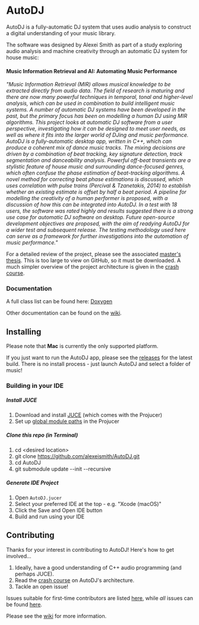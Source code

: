 # AutoDJ

AutoDJ is a fully-automatic DJ system that uses audio analysis to construct a digital understanding of your music library.

The software was designed by Alexei Smith as part of a study exploring audio analysis and machine creativity through an automatic DJ system for house music:

#### Music Information Retrieval and AI: Automating Music Performance

<em>"Music Information Retrieval (MIR) allows musical knowledge to be extracted directly from audio data. The field of research is maturing and there are now many powerful techniques in temporal, tonal and higher-level analysis, which can be used in combination to build intelligent music systems. A number of automatic DJ systems have been developed in the past, but the primary focus has been on modelling a human DJ using MIR algorithms. This project looks at automatic DJ software from a user perspective, investigating how it can be designed to meet user needs, as well as where it fits into the larger world of DJing and music performance. AutoDJ is a fully-automatic desktop app, written in C++, which can produce a coherent mix of dance music tracks. The mixing decisions are driven by a combination of beat tracking, key signature detection, track segmentation and danceability analysis. Powerful off-beat transients are a stylistic feature of house music and surrounding dance-focused genres, which often confuse the phase estimation of beat-tracking algorithms. A novel method for correcting beat phase estimations is discussed, which uses correlation with pulse trains (Percival & Tzanetakis, 2014) to establish whether an existing estimate is offset by half a beat period. A pipeline for modelling the creativity of a human performer is proposed, with a discussion of how this can be integrated into AutoDJ. In a test with 18 users, the software was rated highly and results suggested there is a strong use case for automatic DJ software on desktop. Future open-source development objectives are proposed, with the aim of readying AutoDJ for a wider test and subsequent release. The testing methodology used here can serve as a framework for further investigations into the automation of music performance."</em>

For a detailed review of the project, please see the associated [master's thesis](https://github.com/alexeismith/AutoDJ/blob/master/Docs/Alexei%20Smith%20-%20Automating%20Music%20Performance.pdf). This is too large to view on GitHub, so it must be downloaded. A much simpler overview of the project architecture is given in the [crash course](https://github.com/alexeismith/AutoDJ/wiki/AutoDJ-Crash-Course).



### Documentation

A full class list can be found here: [Doxygen](https://codedocs.xyz/alexeismith/AutoDJ/annotated.html)

Other documentation can be found on the [wiki](https://github.com/alexeismith/AutoDJ/wiki/).

## Installing

Please note that **Mac** is currently the only supported platform.

If you just want to run the AutoDJ app, please see the [releases](https://github.com/alexeismith/AutoDJ/releases) for the latest build. There is no install process - just launch AutoDJ and select a folder of music!


### Building in your IDE

##### Install JUCE
1. Download and install [JUCE](https://juce.com/get-juce/download) (which comes with the Projucer)
2. Set up [global module paths](https://forum.juce.com/t/global-module-paths/25299/3) in the Projucer

##### Clone this repo (in Terminal)
1. cd \<desired location\>
2. git clone https://github.com/alexeismith/AutoDJ.git
3. cd AutoDJ
3. git submodule update --init --recursive

##### Generate IDE Project
1. Open `AutoDJ.jucer`
2. Select your preferred IDE at the top - e.g. "Xcode (macOS)"
2. Click the Save and Open IDE button
3. Build and run using your IDE

## Contributing

Thanks for your interest in contributing to AutoDJ! Here's how to get involved...

1. Ideally, have a good understanding of C++ audio programming (and perhaps JUCE).
3. Read the [crash course](https://github.com/alexeismith/AutoDJ/wiki/AutoDJ-Crash-Course) on AutoDJ's architecture.
4. Tackle an open issue!

Issues suitable for first-time contributors are listed [here](https://github.com/alexeismith/AutoDJ/contribute), while _all_ issues can be found [here](https://github.com/alexeismith/AutoDJ/issues).

Please see the [wiki](https://github.com/alexeismith/AutoDJ/wiki) for more information.
